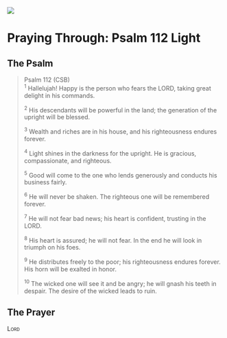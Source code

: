<img class="intro-right" src="/images/art-paris-psalter.jpg">

# Praying Through: Psalm 112 Light

## The Psalm

>Psalm 112 (CSB)  
><sup>1</sup> Hallelujah! Happy is the person who fears the LORD, taking great delight in his commands. 
>
><sup>2</sup> His descendants will be powerful in the land; the generation of the upright will be blessed. 
>
><sup>3</sup> Wealth and riches are in his house, and his righteousness endures forever. 
>
><sup>4</sup> Light shines in the darkness for the upright. He is gracious, compassionate, and righteous. 
>
><sup>5</sup> Good will come to the one who lends generously and conducts his business fairly. 
>
><sup>6</sup> He will never be shaken. The righteous one will be remembered forever. 
>
><sup>7</sup> He will not fear bad news; his heart is confident, trusting in the LORD. 
>
><sup>8</sup> His heart is assured; he will not fear. In the end he will look in triumph on his foes. 
>
><sup>9</sup> He distributes freely to the poor; his righteousness endures forever. His horn will be exalted in honor. 
>
><sup>10</sup> The wicked one will see it and be angry; he will gnash his teeth in despair. The desire of the wicked leads to ruin.

## The Prayer

<div style="font-variant: small-caps;">
Lord
</div>

